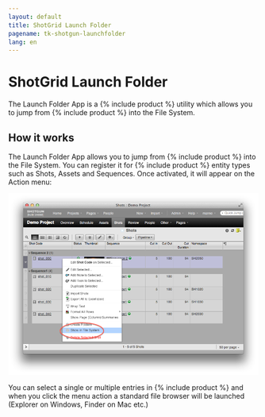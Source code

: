 ```yaml
---
layout: default
title: ShotGrid Launch Folder
pagename: tk-shotgun-launchfolder
lang: en
---
```


# ShotGrid Launch Folder

The Launch Folder App is a {% include product %} utility which allows you to jump from {% include product %} into the File System.

## How it works
The Launch Folder App allows you to jump from {% include product %} into the File System. You can register it for {% include product %} entity types such as Shots, Assets and Sequences. Once activated, it will appear on the Action menu:

![launch folder show in fs](../images/apps/shotgun-launchfoldershow_in_fs.png)

You can select a single or multiple entries in {% include product %} and when you click the menu action a standard file browser will be launched (Explorer on Windows, Finder on Mac etc.)

    
